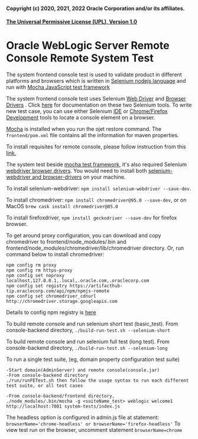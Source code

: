 #### Copyright (c) 2020, 2021, 2022 Oracle Corporation and/or its affiliates.
#### [The Universal Permissive License (UPL), Version 1.0](http://oss.oracle.com/licenses/upl.)

# Oracle WebLogic Server Remote Console Remote System Test 
The system frontend console test is used to validate product in different platforms and browsers which is written in [Selenium nodejs language](https://www.selenium.dev/selenium/docs/api/javascript/) and run with [Mocha JavaScript test framework](https://mochajs.org/)

The system frontend console test uses Selenium [Web Driver](https://www.selenium.dev/documentation/en/getting_started/quick/#webdriver) and [Browser Drivers](https://github.com/SeleniumHQ/) . Click [here](https://www.selenium.dev/documentation/en/introduction/the_selenium_project_and_tools/) for documentation on these two Selenium tools.
To write new test case, you can use either Selenium [IDE](https://www.selenium.dev/documentation/en/getting_started/quick/#ide) or [Chrome/Firefox Development](https://developers.google.com/web/tools/chrome-devtools) tools to locate a console element on a browser. 

[Mocha](https://mochajs.org/) is installed when you run the ojet restore command. The `frontend/pom.xml` file contains all the information for maven properties. 

To install requisites for remote console, please follow instruction from this [link.](https://gitlab-odx.oracledx.com/weblogic/console-backend/-/blob/master/frontend/README.md)

The system test beside [mocha test framework](https://github.com/mochajs), it's also required Selenium [webdriver browser drivers](https://www.selenium.dev/downloads/). You would need to install both [selenium-webdriver and browser-drivers](https://www.npmjs.com/package/selenium-webdriver) on your machine.

To install selenium-webdriver: `npm install selenium-webdriver --save-dev`.

To install chromedriver: `npm install chromedriver@95.0 --save-dev`, or on MacOS `brew cask install chromedriver@85.0`

To install firefoxdriver, `npm install geckodriver --save-dev` for firefox browser.

To get around proxy configuration, you can download and copy chromedriver to frontend/node_modules/.bin and frontend/node_modules/chromedriver/lib/chromedriver directory.
Or, run command below to install chromedriver:
```
npm config rm proxy
npm config rm https-proxy
npm config set noproxy localhost,127.0.0.1,.local,.oracle.com,.oraclecorp.com
npm config set registry https://artifacthub-tip.oraclecorp.com/api/npm/npmjs-remote
npm config set chromedriver_cdnurl http://chromedriver.storage.googleapis.com
```
Details to config npm registry is [here](https://confluence.oraclecorp.com/confluence/display/JET/JET+CLI+Setup)

To build remote console and run selenium short test (basic_test). From console-backend directory, `./build-run-test.sh --selenium-short`

To build remote console and run selenium full test (long test). From console-backend directory, `./build-run-test.sh --selenium-long`

To run a single test suite, (eg, domain property configuration test suite)
```
-Start domain(AdminServer) and remote console(console.jar)
-From console-backend directory
./run/runFETest.sh then follow the usage syntax to run each different test suite, or all test cases

-From console-backend/frontend directory, 
./node_modules/.bin/mocha -g <suiteName_test> weblogic welcome1 http://localhost:7001 system-tests/index.js
```

The headless option is configured in admin.js file at statement: `browserName='chrome-headless' or browserName='firefox-headless'`
To view test run on the browser, uncomment statement `browserName=chrome`
